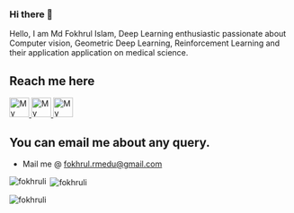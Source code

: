 ### Hi there 👋
Hello, I am Md Fokhrul Islam, Deep Learning enthusiastic passionate about Computer vision, Geometric Deep Learning, Reinforcement Learning and their application application on medical science.

<!--
**fokhruli/fokhruli** is a ✨ _special_ ✨ repository because its `README.md` (this file) appears on your GitHub profile.

Here are some ideas to get you started:

- 🔭 I’m currently working on ...
- 🌱 I’m currently learning ...
- 👯 I’m looking to collaborate on ...
- 🤔 I’m looking for help with ...
- 💬 Ask me about ...
- 📫 How to reach me: ...
- 😄 Pronouns: ...
- ⚡ Fun fact: ...
-->
## Reach me here
<a href="https://twitter.com/fokhrul_i" target="_blank">
  <img src="https://github.com/fokhruli/fokhruli/blob/main/twitter.svg?raw=true" alt="My Twitter Profile" height="35" width="35">
</a>
<!--<a href="https://medium.com/@buabajerry" target="_blank">
  <img src="https://github.com/buabaj/buabaj/blob/master/medium.svg?raw=true" alt="My Medium Profile" height="35" width="35">
</a>-->
<a href="https://www.linkedin.com/in/fokhrul-islam/" target="_blank">
  <img src="https://github.com/fokhruli/fokhruli/blob/main/linkedin.svg?raw=true" alt="My LinkedIn Profile" height="35" width="35">
</a>
<a href="https://www.facebook.com/FOKHRUL.DU" target="_blank">
  <img src="https://github.com/fokhruli/fokhruli/blob/main/facebook.svg?raw=true" alt="My Facebook Profile" height="35" width="35">
</a>


## You can email me about any query.
* Mail me @ [fokhrul.rmedu@gmail.com](mailto:fokhrul.rmedu@gmail.com)

<p><img align="left" src="https://github-readme-stats.vercel.app/api/top-langs?username='Md Fokhrul Islam'&show_icons=true&locale=en&layout=compact" alt="fokhruli" /></p>

<p>&nbsp;<img align="center" src="https://github-readme-stats.vercel.app/api?username=fokhruli&show_icons=true&locale=en" alt="fokhruli" /></p>

<p><img align="center" src="https://github-readme-streak-stats.herokuapp.com/?user=fokhruli&" alt="fokhruli" /></p>
